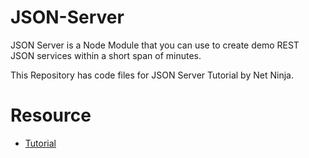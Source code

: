 # JSON-Server
JSON Server is a Node Module that you can use to create demo REST JSON services within a short span of minutes.

This Repository has code files for JSON Server Tutorial by Net Ninja.
# Resource
- [Tutorial](https://youtube.com/playlist?list=PL4cUxeGkcC9i2v2ZqJgydXIcRq_ZizIdD)

